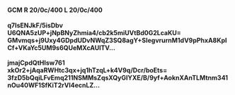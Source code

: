 #### GCM R 20/0c/400 L 20/0c/400
**q7IsENJkF/5isDbv**<br/>**U6QNA5zUP+jNpBNyZhmia4/cb2k5miUVtBd0G2LcaKU=**<br/>**GMvmqs+j9Uxy4GDpdUDvNWqZ3SQ8agY+SIegvrurnM1dV9pPhxA8KpICf+VKaYc5UM9s6QUeMXcAUlTV...**<br/><br/>
**jmajCpdQtHIsw761**<br/>**xkOr2+jAqaRWHtc3qx+jq1hTzqL+k4V9q/Dcr/boEts=**<br/>**3fzD5bQqiLFvEmq211NSMMsZqsXQyGIYXE/B/9yf+AoknXAnTLMtnm341nOu40WF1SfKiT2rVl4ecnLZ...**